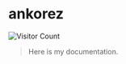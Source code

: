 # ankorez

![Visitor Count](https://profile-counter.glitch.me/{ankorez}/count.svg)

> Here is my documentation.

